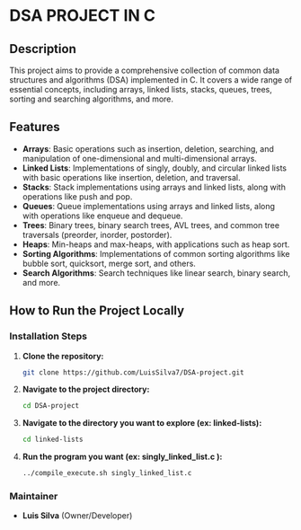 # DSA PROJECT IN C

## Description

This project aims to provide a comprehensive collection of common data structures and algorithms (DSA) implemented in C. It covers a wide range of essential concepts, including arrays, linked lists, stacks, queues, trees, sorting and searching algorithms, and more.

## Features

- **Arrays**: Basic operations such as insertion, deletion, searching, and manipulation of one-dimensional and multi-dimensional arrays.
- **Linked Lists**: Implementations of singly, doubly, and circular linked lists with basic operations like insertion, deletion, and traversal.
- **Stacks**: Stack implementations using arrays and linked lists, along with operations like push and pop.
- **Queues**: Queue implementations using arrays and linked lists, along with operations like enqueue and dequeue.
- **Trees**: Binary trees, binary search trees, AVL trees, and common tree traversals (preorder, inorder, postorder).
- **Heaps**: Min-heaps and max-heaps, with applications such as heap sort.
- **Sorting Algorithms**: Implementations of common sorting algorithms like bubble sort, quicksort, merge sort, and others.
- **Search Algorithms**: Search techniques like linear search, binary search, and more.

## How to Run the Project Locally

### Installation Steps

1. **Clone the repository:**

   ```bash
   git clone https://github.com/LuisSilva7/DSA-project.git
   ```

2. **Navigate to the project directory:**

   ```bash
   cd DSA-project
   ```

3. **Navigate to the directory you want to explore (ex: linked-lists):**

   ```bash
   cd linked-lists
   ```

4. **Run the program you want (ex: singly_linked_list.c ):**

   ```bash
   ../compile_execute.sh singly_linked_list.c
   ```

### Maintainer

- **Luis Silva** (Owner/Developer)
